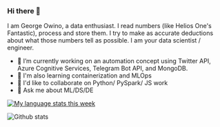 ### Hi there 👋
I am George Owino, a data enthusiast. I read numbers (like Helios One's Fantastic), process and store them. I try to make as accurate deductions about what those numbers tell as possible. I am your data scientist / engineer.

<!--
**vkoll29/vkoll29** is a ✨ _special_ ✨ repository because its `README.md` (this file) appears on your GitHub profile.

Here are some ideas to get you started:

- 🔭 I’m currently working on ...
- 🌱 I’m currently learning ...
- 👯 I’m looking to collaborate on ...
- 🤔 I’m looking for help with ...
- 💬 Ask me about ...
- 📫 How to reach me: ...
- 😄 Pronouns: ...
- ⚡ Fun fact: ...
-->

- 🔭 I’m currently working on an automation concept using Twitter API, Azure Cognitive Services, Telegram Bot API, and MongoDB. 
- 🌱 I'm also learning containerization and MLOps 
- 👯 I'd like to collaborate on Python/ PySpark/ JS work
- 💬 Ask me about ML/DS/DE

[![My language stats this week](https://github-readme-stats.vercel.app/api/wakatime?username=vkoll29&theme=cobalt)](https://github.com/anuraghazra/github-readme-stats)

![Github stats](https://github-readme-stats.vercel.app/api?username=vkoll29&theme=algolia&show_icons=true&count_private=true)
